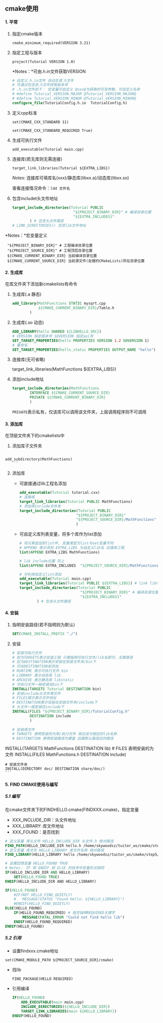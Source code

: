 ## cmake使用

#### 1. 平常

1.  指定cmake版本

    `cmake_minimum_required(VERSION 3.21)`

2.  指定工程与版本

    `project(Tutorial VERSION 1.0)`

    *Notes：*可由.h.in文件获取VERSION

    ```cmake
    # 自定义.h.in文件 自动生成.h文件
    # 可通过包含该.h文件获取版本号
    # .h.in文件如下： 宏变量可自定义 @xxx@为获取的可变参数，可自定义名称
    # #define Tutorial_VERSION_MAJOR @Tutorial_VERSION_MAJOR@
    # #define Tutorial_VERSION_MINOR @Tutorial_VERSION_MINOR@
    configure_file(TutorialConfig.h.in  TutorialConfig.h) 
    ```

3.  定义cpp标准

    `set(CMAKE_CXX_STANDARD 11)`

    `set(CMAKE_CXX_STANDARD_REQUIRED True)`

4.  生成可执行文件

    `add_executable(Tutorial main.cpp)`

5.  连接库(若无库则无需连接)

    `target_link_libraries(Tutorial ${EXTRA_LIBS})`

    *Notes:* 连接库可填库名(xxx)/静态库(libxx.a)/动态库(libxx.so)

    查看连接情况命令：`ldd 文件名`

6.  包含includet头文件地址

    ```cmake
    target_include_directories(Tutorial PUBLIC
                                "${PROJECT_BINARY_DIR}" # 编译目录位置
                                "${EXTRA_INCLUDES}"
            ) # 包含头文件路径
    # LINK_DIRECTORIES() 包含lib文件地址
    ```

*Notes：*宏变量定义

```
 "${PROJECT_BINARY_DIR}" # 工程编译目录位置
 "${PROJECT_SOURCE_DIR}" # 工程顶层目录位置
 ${CMAKE_CURRENT_BINARY_DIR} 当前编译目录位置
 ${CMAKE_CURRENT_SOURCE_DIR} 当前源文件(处理的CMakeLists)所在目录位置
```

#### 2. 生成库

在库文件夹下添加新cmakelists有命令

1.  生成库(.a 静态)

    ```cmake
    add_library(MathFunctions STATIC mysqrt.cpp
                ${CMAKE_CURRENT_BINARY_DIR}/Table.h
            )
    ```

2.  生成库(.so 动态)

    ```cmake
    ADD_LIBRARY(hello SHARED ${LIBHELLO_SRC})
    # VERSION 指定版本号 SOVERSION 指定api号
    SET_TARGET_PROPERTIES(hello PROPERTIES VERSION 1.2 SOVERSION 1)
    # 重命名
    SET_TARGET_PROPERTIES(hello_static PROPERTIES OUTPUT_NAME "hello")
    ```

3.  连接库(无可省略)

    target_link_libraries(MathFunctions ${EXTRA_LIBS})

4.  添加include地址

    ```cmake
    target_include_directories(MathFunctions
            INTERFACE ${CMAKE_CURRENT_SOURCE_DIR}
            PRIVATE ${CMAKE_CURRENT_BINARY_DIR}
            )
    ```

    `PRIVATE`表示私有，仅该库可以调用该文件夹，上层调用程序则不可调用

#### 3. 添加库

在顶层文件夹下的cmakelists中

1.   添加库子文件夹

        ```cmake
    add_subdirectory(MathFunctions)
       ```

2.  添加库

    -   可直接通过lib工程名添加

        ```cmake
        add_executable(Tutorial tutorial.cxx)
        # 连接库
        target_link_libraries(Tutorial PUBLIC MathFunctions)
        # 添加库include文件夹
        target_include_directories(Tutorial PUBLIC
                                  "${PROJECT_BINARY_DIR}"
                                  "${PROJECT_SOURCE_DIR}/MathFunctions"
                                  )
        ```

    -   可自定义库列表变量，将多个库作为list添加

        ````cmake
        # 将元素追加到list中, 变量类型为list与set变量不同
        # APPEND 表示添加 EXTRA_LIBS 为自定义lib名 后接库工程
        list(APPEND EXTRA_LIBS MathFunctions) 
        
        # lib include位置 同上
        list(APPEND EXTRA_INCLUDES  "${PROJECT_SOURCE_DIR}/MathFunctions")
        
        # 可利用自定义list添加
        add_executable(Tutorial main.cpp)
        target_link_libraries(Tutorial PUBLIC ${EXTRA_LIBS}) # link libray
        target_include_directories(Tutorial PUBLIC
                                    "${PROJECT_BINARY_DIR}" # 编译目录位置
                                    "${EXTRA_INCLUDES}"
                ) # 包含头文件路径
        ````


#### 4. 安装

1.  指明安装路径(若不指明则为默认)

    ```cmake
    SET(CMAKE_INSTALL_PREFIX "./")
    ```

2.  安装

    ```cmake
    # 安装可执行文件 
    # 前为TARGETS表示安装工程 只需指明可执行文件/lib名即可，无需路径
    # 后为DESTINATION表示安装在安装文件夹/bin下
    # 可在DESTINATION前添加
    # RUNTIME 表示可执行文件 bin
    # LIBRARY 表示动态库 lib
    # ARCHIVE 表示静态库 libstatic
    # 可执行文件一般安装在bin下
    INSTALL(TARGETS Tutorial DESTINATION bin)
    # 安装include头文件等文件
    # FILES提示表示文件地址
    # DESTINATION表示安装在安装文件夹/include下
    # 头文件一般安装在include下
    INSTALL(FILES "${PROJECT_BINARY_DIR}/TutorialConfig.h"
            DESTINATION include
            )
            
    # 安装库文件
    # TARGETS 表明安装的为库/执行文件 其应该为相应的lib名称
    # DESTINATION 表明安装路径为硬盘 后跟默认路径后的路径
INSTALL(TARGETS MathFunctions DESTINATION lib)
    # FILES 表明安装的为文件
    INSTALL(FILES MathFunctions.h DESTINATION include)
    
    # 安装文件夹
    INSTALL(DIRECTORY doc/ DESTINATION share/doc/)
    ```
    
    

#### 5. FIND CMAKE使用与编写

##### 5.1 编写 

在cmake文件夹下的FINDHELLO.cmake(FINDXXX.cmake)，指定变量

-   XXX_INCLUDE_DIR：头文件地址
-   XXX_LIBRARY:  库文件地址
-   XXX_FOUND：是否找到

```cmake
# 定义变量 库头文件 HELLO_INCLUDE_DIR 头文件.h 绝对路径
FIND_PATH(HELLO_INCLUDE_DIR hello.h /home/skywoodsz/tuitor_ws/cmake/step5/build/install/include/hello)
# 定义变量 库文件 HELLO_LIBRARY 库文件名称 绝对路径
FIND_LIBRARY(HELLO_LIBRARY hello /home/skywoodsz/tuitor_ws/cmake/step5/build/install/lib)

# 设置回馈变量 HELLO_FOUND TRUE
# Notes： IF 和 ENDIF 和 ELSE 的括号中变量形式相同
IF(HELLO_INCLUDE_DIR AND HELLO_LIBRARY)
	SET(HELLO_FOUND TRUE)
ENDIF(HELLO_INCLUDE_DIR AND HELLO_LIBRARY)

IF(HELLO_FOUND)
	#IF(NOT HELLO_FIND_QUIETLY)
	#	MESSAGE(STATUS "Found Hello: ${HELLO_LIBRARY}")
	#ENDIF(HELLO_FIND_QUIETLY)
ELSE(HELLO_FOUND)
	IF(HELLO_FOUND_REQUIRED) # 是否指明REQUIRED关键字
		MESSAGE(FATAL_ERROR "Could not find hello lib")
	ENDIF(HELLO_FOUND_REQUIRED)
ENDIF(HELLO_FOUND)
```

##### 5.2 引用

-   设置findxxx.cmake地址

`set(CMAKE_MODULE_PATH ${PROJECT_SOURCE_DIR}/cmake)`   

-   找lib

    `FIND_PACKAGE(HELLO REQUIRED)`

-   引用编译

    ```cmake
    IF(HELLO_FOUND)
    	ADD_EXECUTABLE(main main.cpp)
    	INCLUDE_DIRECTORIES(${HELLO_INCLUDE_DIR})
    	TARGET_LINK_LIBRARIES(main ${HELLO_LIBRARY})
    ENDIF(HELLO_FOUND)
    ```

    

